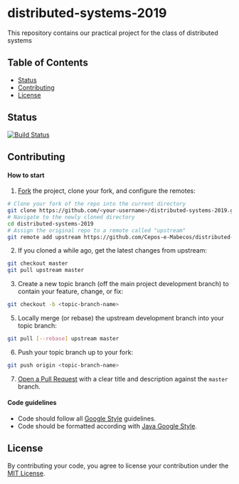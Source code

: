 # distributed-systems-2019
This repository contains our practical project for the class of distributed systems
## Table of Contents
- [Status](#status)
- [Contributing](#contributing)
- [License](#license)

## Status
[![Build Status](https://travis-ci.com/Cepos-e-Mabecos/distributed-systems-2019.svg?branch=master)](https://travis-ci.com/Cepos-e-Mabecos/distributed-systems-2019)
## Contributing
#### How to start
1. [Fork](https://help.github.com/articles/fork-a-repo/) the project, clone your fork, and configure the remotes:
```bash
# Clone your fork of the repo into the current directory
git clone https://github.com/<your-username>/distributed-systems-2019.git
# Navigate to the newly cloned directory
cd distributed-systems-2019
# Assign the original repo to a remote called "upstream"
git remote add upstream https://github.com/Cepos-e-Mabecos/distributed-systems-2019.git
```
2. If you cloned a while ago, get the latest changes from upstream:
```bash
git checkout master
git pull upstream master
```
3. Create a new topic branch (off the main project development branch) to contain your feature, change, or fix:
```bash
git checkout -b <topic-branch-name>
```
5. Locally merge (or rebase) the upstream development branch into your topic branch:
```bash
git pull [--rebase] upstream master
```
6. Push your topic branch up to your fork:
```bash
git push origin <topic-branch-name>
```
7. [Open a Pull Request](https://help.github.com/articles/about-pull-requests/) with a clear title and description against the `master` branch.

#### Code guidelines
- Code should follow all [Google Style](https://google.github.io/styleguide/javaguide.html) guidelines.
- Code should be formatted according with [Java Google Style](https://github.com/google/styleguide).

## License
By contributing your code, you agree to license your contribution under the [MIT License](https://github.com/Cepos-e-Mabecos/distributed-systems-2019/blob/master/LICENSE).
